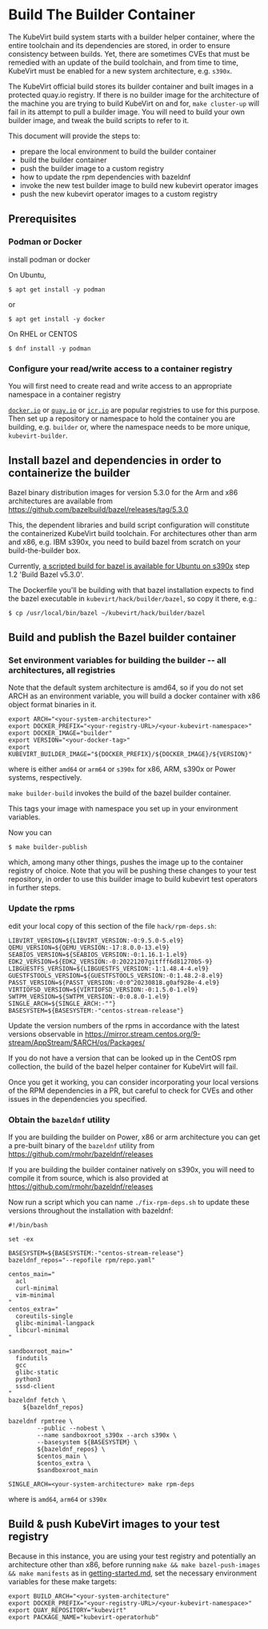 # Build The Builder Container

The KubeVirt build system starts with a builder helper container, where the entire toolchain and its dependencies are stored, in order to
ensure consistency between builds. Yet, there are sometimes CVEs that must be remedied with an update of the build toolchain, and from time
to time, KubeVirt must be enabled for a new system architecture, e.g. `s390x`. 

The KubeVirt official build stores its builder container and built images in a protected quay.io registry. If there is no builder image for the architecture
of the machine you are trying to build KubeVirt on and for, `make cluster-up` will fail in its attempt to pull a builder image. You will need to build your own builder image, and tweak the build scripts to refer to it. 


This document will provide the steps to:
 - prepare the local environment to build the builder container
 - build the builder container
 - push the builder image to a custom registry
 - how to update the rpm dependencies with bazeldnf
 - invoke the new test builder image to build new kubevirt operator images
 - push the new kubevirt operator images to a custom registry


## Prerequisites

### Podman or Docker

install podman or docker

On Ubuntu,

```
$ apt get install -y podman
```

or 

```
$ apt get install -y docker
```

On RHEL or CENTOS

```
$ dnf install -y podman
```

### Configure your read/write access to a container registry

You will first need to create read and write access to an appropriate namespace in a container registry

[`docker.io`](https://docs.docker.com/docker-id/) or [`quay.io`](https://docs.quay.io/solution/getting-started.html) or [`icr.io`](https://cloud.ibm.com/docs/Registry?topic=Registry-getting-started) are popular registries to use for this purpose.  Then set up a repository or namespace to hold the container you are building, e.g. `builder` or, where the namespace needs to be more unique, `kubevirt-builder`. 

##  Install bazel and dependencies in order to containerize the builder 

Bazel binary distribution images for version 5.3.0 for the Arm and x86 architectures are available from https://github.com/bazelbuild/bazel/releases/tag/5.3.0

This, the dependent libraries and build script configuration will constitute the containerized KubeVirt build toolchain.  For architectures other than arm and x86, e.g. IBM s390x, you need to build bazel from scratch on your build-the-builder box. 

Currently, [a scripted build for bazel is available for Ubuntu on s390x](https://github.com/linux-on-ibm-z/docs/wiki/Building-TensorFlow) step 1.2 'Build Bazel v5.3.0'.

The Dockerfile you'll be building with that bazel installation expects to 
find the bazel executable in `kubevirt/hack/builder/bazel`, so copy it there, e.g.:

```
$ cp /usr/local/bin/bazel ~/kubevirt/hack/builder/bazel
```

## Build and publish the Bazel builder container

### Set environment variables for building the builder -- all architectures, all registries

Note that the default system architecture is amd64, so if you do not set ARCH as an environment variable, you will build a docker container with x86 object format binaries in it. 

```
export ARCH="<your-system-architecture>"
export DOCKER_PREFIX="<your-registry-URL>/<your-kubevirt-namespace>" 
export DOCKER_IMAGE="builder" 
export VERSION="<your-docker-tag>"
export KUBEVIRT_BUILDER_IMAGE="${DOCKER_PREFIX}/${DOCKER_IMAGE}/${VERSION}"
```
where <your-system-architecture> is either `amd64` or `arm64` or `s390x` for x86, ARM, s390x or Power systems, respectively.


`make builder-build` invokes the build of the bazel builder container. 

This tags your image with namespace you set up in your environment variables.

Now you can

```
$ make builder-publish
```

which, among many other things, pushes the image up to the container registry of choice. Note that you will be pushing these changes to your test repository, in order to use this builder image to build kubevirt test operators in further steps. 

### Update the rpms

edit your local copy of this section of the file `hack/rpm-deps.sh`:

```
LIBVIRT_VERSION=${LIBVIRT_VERSION:-0:9.5.0-5.el9}
QEMU_VERSION=${QEMU_VERSION:-17:8.0.0-13.el9}
SEABIOS_VERSION=${SEABIOS_VERSION:-0:1.16.1-1.el9}
EDK2_VERSION=${EDK2_VERSION:-0:20221207gitfff6d81270b5-9}
LIBGUESTFS_VERSION=${LIBGUESTFS_VERSION:-1:1.48.4-4.el9}
GUESTFSTOOLS_VERSION=${GUESTFSTOOLS_VERSION:-0:1.48.2-8.el9}
PASST_VERSION=${PASST_VERSION:-0:0^20230818.g0af928e-4.el9}
VIRTIOFSD_VERSION=${VIRTIOFSD_VERSION:-0:1.5.0-1.el9}
SWTPM_VERSION=${SWTPM_VERSION:-0:0.8.0-1.el9}
SINGLE_ARCH=${SINGLE_ARCH:-""}
BASESYSTEM=${BASESYSTEM:-"centos-stream-release"}
```

Update the version numbers of the rpms in accordance with the latest versions observable in https://mirror.stream.centos.org/9-stream/AppStream/$ARCH/os/Packages/

If you do not have a version that can be looked up in the CentOS rpm collection, the build of the bazel helper container for KubeVirt will fail. 

Once you get it working, you can consider incorporating your local versions of the RPM dependencies in a PR, but careful to check for CVEs and other issues in the dependencies you specified. 

### Obtain the `bazeldnf` utility

If you are building the builder on Power, x86 or arm architecture you can get a pre-built binary of the `bazeldnf` utility from https://github.com/rmohr/bazeldnf/releases

If you are building the builder container natively on s390x, you will need to compile it from source, which is also provided at https://github.com/rmohr/bazeldnf/releases


Now run a script which you can name `./fix-rpm-deps.sh` to update these versions throughout the installation with bazeldnf:

```
#!/bin/bash

set -ex

BASESYSTEM=${BASESYSTEM:-"centos-stream-release"}
bazeldnf_repos="--repofile rpm/repo.yaml"

centos_main="
  acl
  curl-minimal
  vim-minimal
"
centos_extra="
  coreutils-single
  glibc-minimal-langpack
  libcurl-minimal
"

sandboxroot_main="
  findutils
  gcc
  glibc-static
  python3
  sssd-client
"
bazeldnf fetch \
    ${bazeldnf_repos}

bazeldnf rpmtree \
        --public --nobest \
        --name sandboxroot_s390x --arch s390x \
        --basesystem ${BASESYSTEM} \
        ${bazeldnf_repos} \
        $centos_main \
        $centos_extra \
        $sandboxroot_main

SINGLE_ARCH=<your-system-architecture> make rpm-deps
```

where <your-system-architecture> is `amd64`, `arm64` or `s390x`

## Build & push KubeVirt images to your test registry 

Because in this instance, you are using your test registry and potentially an architecture other than x86, before running `make && make bazel-push-images && make manifests` as in [getting-started.md](getting-started.md),
set the necessary environment variables for these make targets:

```
export BUILD_ARCH="<your-system-architecture"
export DOCKER_PREFIX="<your-registry-URL>/<your-kubevirt-namespace>" 
export QUAY_REPOSITORY="kubevirt" 
export PACKAGE_NAME="kubevirt-operatorhub"
```

